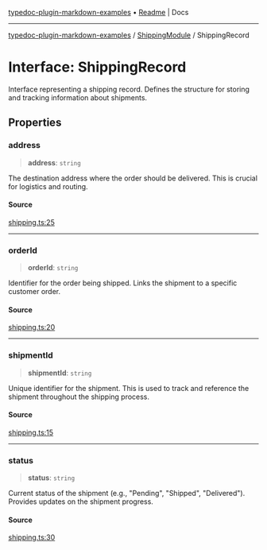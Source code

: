 [typedoc-plugin-markdown-examples](../../README.md) • [Readme](../../README.md) \| Docs

***

[typedoc-plugin-markdown-examples](../../modules.md) / [ShippingModule](../README.md) / ShippingRecord

# Interface: ShippingRecord

Interface representing a shipping record.
Defines the structure for storing and tracking information about shipments.

## Properties

### address

> **address**: `string`

The destination address where the order should be delivered. This is crucial for logistics and routing.

#### Source

[shipping.ts:25](https://github.com/typedoc-plugin-markdown/typedoc-plugin-markdown-examples/blob/20d21e441b853b3f7b2de364c070522db75798b0/examples/src/shipping.ts#L25)

***

### orderId

> **orderId**: `string`

Identifier for the order being shipped. Links the shipment to a specific customer order.

#### Source

[shipping.ts:20](https://github.com/typedoc-plugin-markdown/typedoc-plugin-markdown-examples/blob/20d21e441b853b3f7b2de364c070522db75798b0/examples/src/shipping.ts#L20)

***

### shipmentId

> **shipmentId**: `string`

Unique identifier for the shipment. This is used to track and reference the shipment throughout the shipping process.

#### Source

[shipping.ts:15](https://github.com/typedoc-plugin-markdown/typedoc-plugin-markdown-examples/blob/20d21e441b853b3f7b2de364c070522db75798b0/examples/src/shipping.ts#L15)

***

### status

> **status**: `string`

Current status of the shipment (e.g., "Pending", "Shipped", "Delivered"). Provides updates on the shipment progress.

#### Source

[shipping.ts:30](https://github.com/typedoc-plugin-markdown/typedoc-plugin-markdown-examples/blob/20d21e441b853b3f7b2de364c070522db75798b0/examples/src/shipping.ts#L30)
